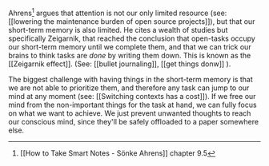 Ahrens[^1] argues that attention is not our only limited resource (see: [[lowering the maintenance burden of open source projects]]), but that our short-term memory is also limited. He cites a wealth of studies but specifically Zeigarnik, that reached the conclusion that open-tasks occupy our short-term memory until we complete them, and that we can trick our brains to think tasks are *done* by writing them down. This is known as the [[Zeigarnik effect]]. (See: [[bullet journaling]], [[get things donw]] ). 

The biggest challenge with having things in the short-term memory is that we are not able to prioritize them, and therefore any task can jump to our mind at any moment (see: [[Switching contexts has a cost]]). If we free our mind from the non-important things for the task at hand, we can fully focus on what we want to achieve. We just prevent unwanted thoughts to reach our conscious mind, since they'll be safely offloaded to a paper somewhere else. 

[^1]: [[How to Take Smart Notes - Sönke Ahrens]] chapter 9.5